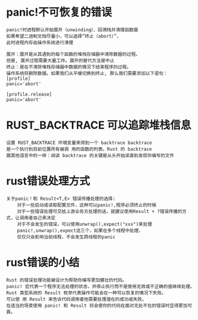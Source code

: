 # panic!不可恢复的错误
    panic!时进程默认开始展开（unwinding）、回溯栈并清理函数据
    如果希望二进制文档尽量小，可以选择“终止（abort）”，
    此时进程内存由操作系统进行清理

    展开：展开是从其遇到的每个函数的堆栈存储器中清除数据的过程。
    但是, 展开过程需要大量工作。展开的替代方法是中止
    终止：是在不清除堆栈存储器中数据的情况下结束程序的过程。
    操作系统将删除数据。如果我们从平缓切换到终止, 那么我们需要添加以下语句：
    [profile]
    panic='abort'
    
    [profile.release]
    panic='abort'

# RUST_BACKTRACE 可以追踪堆栈信息
    设置 RUST_BACKTRACE 环境变量来得到一个 backtrace backtrace 
    是一个执行到目前位置所有被调 用的函数的列表。Rust 的 backtrace 
    跟其他语言中的一样：阅读 backtrace 的关键是从头开始读直到发现你编写的文件

# rust错误处理方式
    关于panic！和 Result<T,E> 错误传播处理的选择:
        对于一些启动或读取配置文件，这种可以panic!,程序必须终止的时候
        对于一些错误处理可交给上游业务方处理的话，就建议使用Result + ?错误传播的方式，让调用者自己来决定
        对于不会发生的错误，可以使用unwrap(),expect("xxx")来处理
        panic!,unwrap(),expect这三个，如果在多个线程中处理，
        仅仅只会影响当前线程，不会发生跨线程的panic

# rust错误的小结
    Rust 的错误处理功能被设计为帮助你编写更加健壮的代码。
    panic! 宏代表一个程序无法处理的状态，并停止执行而不是使用无效或不正确的值继续处理。
    Rust 类型系统的 Result 枚举代表操作可能会在一种可以恢复的情况下失败。
    可以使 用 Result 来告诉代码调用者他需要处理潜在的成功或失败。
    在适当的场景使用 panic! 和 Result 将会使你的代码在面对无处不在的错误时显得更加可靠。
